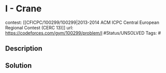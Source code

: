 # I - Crane

contest: [[CFICPC/100299/100299|2013-2014 ACM ICPC Central European Regional Contest (CERC 13)]]
url: https://codeforces.com/gym/100299/problem/I
#Status/UNSOLVED
Tags: #

## Description

## Solution


